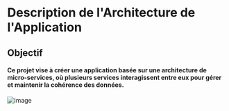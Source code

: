# Description de l'Architecture de l'Application
## Objectif
#### Ce projet vise à créer une application basée sur une architecture de micro-services, où plusieurs services interagissent entre eux pour gérer et maintenir la cohérence des données.
![image](https://github.com/nhabiba/Micro-Service/assets/109957486/c47f32a0-0472-4544-856e-929ed3500d77)
